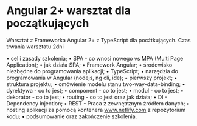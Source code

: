 # Angular 2+ warsztat dla początkujących
Warsztat z Frameworka Angular 2+ z TypeScript dla pocżtkujących. 
Czas trwania warsztatu 2dni


•	cel i zasady szkolenia;
•	SPA - co wnosi nowego vs MPA (Multi Page Application);
•	jak działa SPA;
•	Framework Angular;
•	środowisko niezbędne do programowania aplikacji;
•	TypeScript;
•	narzędzia do programowania w Angular (nodejs, ng cli, ide);
•	pierwszy projekt;
•	struktura projektu;
•	omówienie modelu stanu two-way-data-binding;
•	dyrektywa - co to jest;
•	component - co to jest;
•	moduł - co to jest; 
•	dekorator - co to jest;
•	routing - co to jest oraz jak działa;
•	DI - Dependency injection;
•	REST - Praca z zewnętrznym źródłem danych;
•	hosting aplikacji za pomocą kontenera www.netlify.com 
z repozytorium kodu;
•	podsumowanie oraz zakończenie szkolenia.
